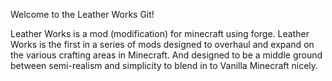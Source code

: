 Welcome to the Leather Works Git!

Leather Works is a mod (modification) for minecraft using forge.
Leather Works is the first in a series of mods designed to overhaul and expand on the various crafting areas in Minecraft. And designed to be a middle ground between semi-realism and simplicity to blend in to Vanilla Minecraft nicely.
